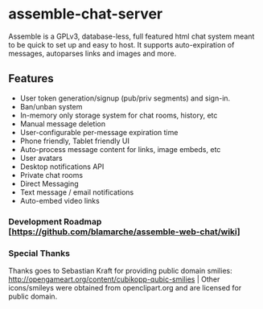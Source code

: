 # assemble-chat-server
Assemble is a GPLv3, database-less, full featured html chat system meant to be quick to set up and easy to host. It supports auto-expiration of messages, autoparses links and images and more.

## Features
* User token generation/signup (pub/priv segments) and sign-in.
* Ban/unban system
* In-memory only storage system for chat rooms, history, etc
* Manual message deletion
* User-configurable per-message expiration time
* Phone friendly, Tablet friendly UI
* Auto-process message content for links, image embeds, etc
* User avatars
* Desktop notifications API
* Private chat rooms
* Direct Messaging
* Text message / email notifications
* Auto-embed video links

### Development Roadmap [https://github.com/blamarche/assemble-web-chat/wiki]

### Special Thanks
Thanks goes to Sebastian Kraft for providing public domain smilies: http://opengameart.org/content/cubikopp-qubic-smilies | Other icons/smileys were obtained from openclipart.org and are licensed for public domain.
